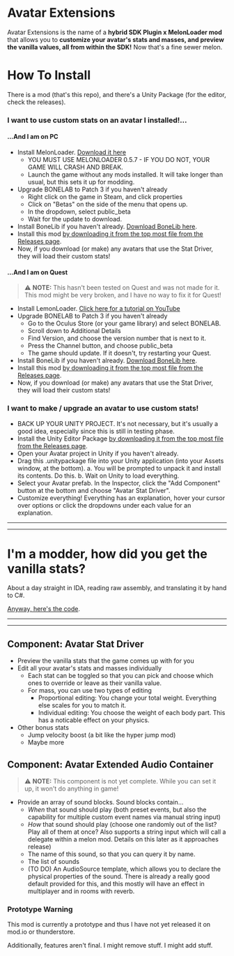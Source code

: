 # Avatar Extensions

Avatar Extensions is the name of a **hybrid SDK Plugin x MelonLoader mod** that allows you to **customize your avatar's stats and masses, and preview the vanilla values, all from within the SDK!** Now that's a fine sewer melon. 

# How To Install
There is a mod (that's this repo), and there's a Unity Package (for the editor, check the releases).

### I want to use custom stats on an avatar I installed!...

#### ...And I am on PC
* Install MelonLoader. [Download it here](https://melonwiki.xyz/#/?id=automated-installation)
	* YOU MUST USE MELONLOADER 0.5.7 - IF YOU DO NOT, YOUR GAME WILL CRASH AND BREAK.
	* Launch the game without any mods installed. It will take longer than usual, but this sets it up for modding.
* Upgrade BONELAB to Patch 3 if you haven't already
	* Right click on the game in Steam, and click properties
	* Click on "Betas" on the side of the menu that opens up.
	* In the dropdown, select public_beta
	* Wait for the update to download.
* Install BoneLib if you haven't already. [Download BoneLib here](https://bonelab.thunderstore.io/package/gnonme/BoneLib/).
* Install this mod [by downloading it from the top most file from the Releases page](https://github.com/EtiTheSpirit/AvatarStatExtender/releases).
* Now, if you download (or make) any avatars that use the Stat Driver, they will load their custom stats!

#### ...And I am on Quest
> ⚠ **NOTE:** This hasn't been tested on Quest and was not made for it. This mod might be very broken, and I have no way to fix it for Quest!

* Install LemonLoader. [Click here for a tutorial on YouTube](https://www.youtube.com/watch?v=Ax6vAd_lGsg)
* Upgrade BONELAB to Patch 3 if you haven't already
	* Go to the Oculus Store (or your game library) and select BONELAB.
	* Scroll down to Additional Details
	* Find Version, and choose the version number that is next to it.
	* Press the Channel button, and choose public_beta
	* The game should update. If it doesn't, try restarting your Quest.
* Install BoneLib if you haven't already. [Download BoneLib here](https://bonelab.thunderstore.io/package/gnonme/BoneLib/).
* Install this mod [by downloading it from the top most file from the Releases page](https://github.com/EtiTheSpirit/AvatarStatExtender/releases).
* Now, if you download (or make) any avatars that use the Stat Driver, they will load their custom stats!

### I want to make / upgrade an avatar to use custom stats!
* BACK UP YOUR UNITY PROJECT. It's not necessary, but it's usually a good idea, especially since this is still in testing phase.
* Install the Unity Editor Package [by downloading it from the top most file from the Releases page](https://github.com/EtiTheSpirit/AvatarStatExtender/releases).
* Open your Avatar project in Unity if you haven't already.
* Drag this .unitypackage file into your Unity application (into your Assets window, at the bottom).
	a. You will be prompted to unpack it and install its contents. Do this.
	b. Wait on Unity to load everything.
* Select your Avatar prefab. In the Inspector, click the "Add Component" button at the bottom and choose "Avatar Stat Driver".
* Customize everything! Everything has an explanation, hover your cursor over options or click the dropdowns under each value for an explanation.

***
***
# I'm a modder, how did you get the vanilla stats?
About a day straight in IDA, reading raw assembly, and translating it by hand to C#.

[Anyway, here's the code](https://github.com/EtiTheSpirit/AvatarStatExtender/blob/0.1.0/AvatarStatExtender/Tools/AvatarStatCalculationExtension.cs).

***
***

## Component: Avatar Stat Driver
* Preview the vanilla stats that the game comes up with for you
* Edit all your avatar's stats and masses individually
  * Each stat can be toggled so that you can pick and choose which ones to override or leave as their vanilla value.
  * For mass, you can use two types of editing
    * Proportional editing: You change your total weight. Everything else scales for you to match it.
    * Individual editing: You choose the weight of each body part. This has a noticable effect on your physics.
* Other bonus stats
  * Jump velocity boost (a bit like the hyper jump mod)
  * Maybe more

## Component: Avatar Extended Audio Container
> ⚠ **NOTE:** This component is not yet complete. While you can set it up, it won't do anything in game!

* Provide an array of sound blocks. Sound blocks contain...
  * *When* that sound should play (both preset events, but also the capability for multiple custom event names via manual string input)
  * *How* that sound should play (choose one randomly out of the list? Play all of them at once? Also supports a string input which will call a delegate within a melon mod. Details on this later as it approaches release)
  * The name of this sound, so that you can query it by name.
  * The list of sounds
  * (TO DO) An AudioSource template, which allows you to declare the physical properties of the sound. There is already a really good default provided for this, and this mostly will have an effect in multiplayer and in rooms with reverb.

### Prototype Warning
This mod is currently a prototype and thus I have not yet released it on mod.io or thunderstore.

Additionally, features aren't final. I might remove stuff. I might add stuff.
